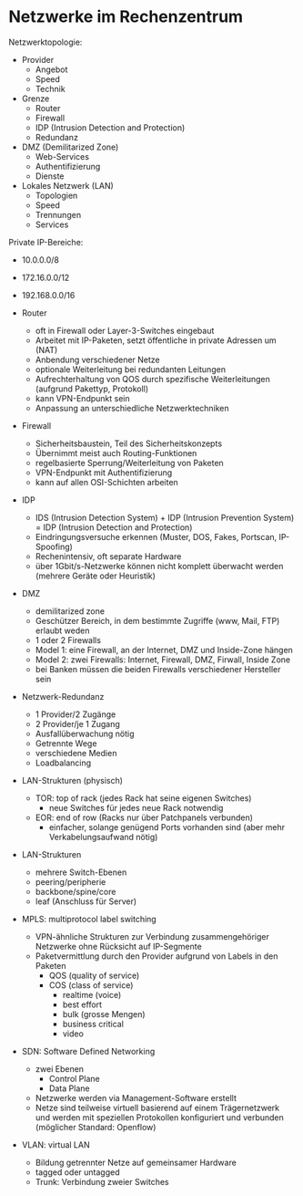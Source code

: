# Netzwerke im Rechenzentrum

Netzwerktopologie:

- Provider
    - Angebot
    - Speed
    - Technik
- Grenze
    - Router
    - Firewall
    - IDP (Intrusion Detection and Protection)
    - Redundanz
- DMZ (Demilitarized Zone)
    - Web-Services
    - Authentifizierung
    - Dienste
- Lokales Netzwerk (LAN)
    - Topologien
    - Speed
    - Trennungen
    - Services

Private IP-Bereiche:

- 10.0.0.0/8
- 172.16.0.0/12
- 192.168.0.0/16

- Router
    - oft in Firewall oder Layer-3-Switches eingebaut
    - Arbeitet mit IP-Paketen, setzt öffentliche in private Adressen um (NAT)
    - Anbendung verschiedener Netze
    - optionale Weiterleitung bei redundanten Leitungen
    - Aufrechterhaltung von QOS durch spezifische Weiterleitungen (aufgrund Pakettyp, Protokoll)
    - kann VPN-Endpunkt sein
    - Anpassung an unterschiedliche Netzwerktechniken
- Firewall
    - Sicherheitsbaustein, Teil des Sicherheitskonzepts
    - Übernimmt meist auch Routing-Funktionen
    - regelbasierte Sperrung/Weiterleitung von Paketen
    - VPN-Endpunkt mit Authentifizierung
    - kann auf allen OSI-Schichten arbeiten
- IDP
    - IDS (Intrusion Detection System) + IDP (Intrusion Prevention System) = IDP (Intrusion Detection and Protection)
    - Eindringungsversuche erkennen (Muster, DOS, Fakes, Portscan, IP-Spoofing)
    - Rechenintensiv, oft separate Hardware
    - über 1Gbit/s-Netzwerke können nicht komplett überwacht werden (mehrere Geräte oder Heuristik)
- DMZ
    - demilitarized zone
    - Geschützer Bereich, in dem bestimmte Zugriffe (www, Mail, FTP) erlaubt weden
    - 1 oder 2 Firewalls
    - Model 1: eine Firewall, an der Internet, DMZ und Inside-Zone hängen
    - Model 2: zwei Firewalls: Internet, Firewall, DMZ, Firwall, Inside Zone
    - bei Banken müssen die beiden Firewalls verschiedener Hersteller sein
- Netzwerk-Redundanz
    - 1 Provider/2 Zugänge
    - 2 Provider/je 1 Zugang
    - Ausfallüberwachung nötig
    - Getrennte Wege
    - verschiedene Medien
    - Loadbalancing
- LAN-Strukturen (physisch)
    - TOR: top of rack (jedes Rack hat seine eigenen Switches)
        - neue Switches für jedes neue Rack notwendig
    - EOR: end of row (Racks nur über Patchpanels verbunden)
        - einfacher, solange genügend Ports vorhanden sind (aber mehr Verkabelungsaufwand nötig)
- LAN-Strukturen
    - mehrere Switch-Ebenen
    - peering/peripherie
    - backbone/spine/core
    - leaf (Anschluss für Server)
- MPLS: multiprotocol label switching
    - VPN-ähnliche Strukturen zur Verbindung zusammengehöriger Netzwerke ohne Rücksicht auf IP-Segmente
    - Paketvermittlung durch den Provider aufgrund von Labels in den Paketen
        - QOS (quality of service)
        - COS (class of service)
            - realtime (voice)
            - best effort
            - bulk (grosse Mengen)
            - business critical
            - video
- SDN: Software Defined Networking
    - zwei Ebenen
        - Control Plane
        - Data Plane
    - Netzwerke werden via Management-Software erstellt
    - Netze sind teilweise virtuell basierend auf einem Trägernetzwerk und werden mit speziellen Protokollen konfiguriert und verbunden (möglicher Standard: Openflow)
- VLAN: virtual LAN
    - Bildung getrennter Netze auf gemeinsamer Hardware
    - tagged oder untagged
    - Trunk: Verbindung zweier Switches

